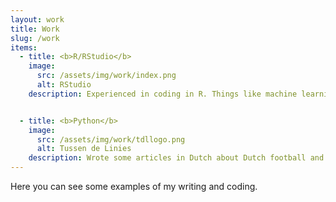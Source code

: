 ```yaml
---
layout: work
title: Work
slug: /work
items:
  - title: <b>R/RStudio</b>
    image:
      src: /assets/img/work/index.png
      alt: RStudio
    description: Experienced in coding in R. Things like machine learning, data visualisations with ggplot and building Shiny Apps. For examples see my <a href="https://www.gettingbluefingers.com/external">Shiny apps</a> or my <a href="https://twitter.com/RobinWilhelmus">Twitter</a>


  - title: <b>Python</b>
    image:
      src: /assets/img/work/tdllogo.png
      alt: Tussen de Linies
    description: Wrote some articles in Dutch about Dutch football and Expected Points. [Click here for my articles](https://www.tussendelinies.nl/profile/robin)
---
```


Here you can see some examples of my writing and coding.
<br />
<br />
